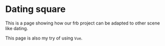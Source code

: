 # Dating square

This is a page showing how our frb project can be adapted to other scene like dating.

This page is also my try of using `Vue`.